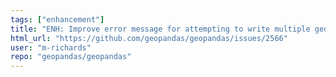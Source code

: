 ```yaml
---
tags: ["enhancement"]
title: "ENH: Improve error message for attempting to write multiple geometry columns using `to_file`"
html_url: "https://github.com/geopandas/geopandas/issues/2566"
user: "m-richards"
repo: "geopandas/geopandas"
---
```


